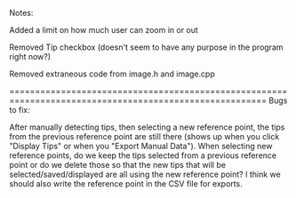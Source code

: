 Notes:

Added a limit on how much user can zoom in or out

Removed Tip checkbox (doesn't seem to have any purpose in the program right now?)

Removed extraneous code from image.h and image.cpp

========================================================================================================
Bugs to fix:

After manually detecting tips, then selecting a new reference point,
the tips from the previous reference point are still there
(shows up when you click "Display Tips" or when you "Export Manual Data").
When selecting new reference points, do we keep the tips selected from a previous reference point or
do we delete those so that the new tips that will be selected/saved/displayed are all using the new reference point?
I think we should also write the reference point in the CSV file for exports.



